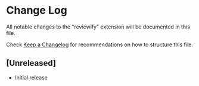 # Change Log

All notable changes to the "reviewify" extension will be documented in this file.

Check [Keep a Changelog](http://keepachangelog.com/) for recommendations on how to structure this file.

## [Unreleased]

- Initial release